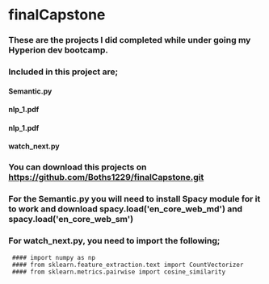 # finalCapstone
### These are the projects I did completed while under going my Hyperion dev bootcamp.
### Included in this project are;
  #### Semantic.py
  #### nlp_1.pdf
  #### nlp_1.pdf
  #### watch_next.py
### You can download this projects on https://github.com/Boths1229/finalCapstone.git
### For the Semantic.py you will need to install Spacy module for it to work and download spacy.load('en_core_web_md') and spacy.load('en_core_web_sm')
### For watch_next.py, you need to import the following; 
     #### import numpy as np
     #### from sklearn.feature_extraction.text import CountVectorizer
     #### from sklearn.metrics.pairwise import cosine_similarity
